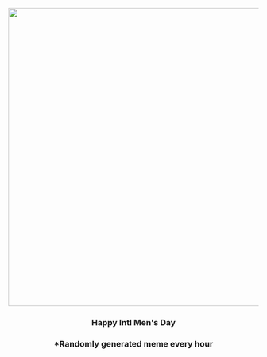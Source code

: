 <p align="center">
        <img src="https://i.redd.it/cbbien7kzz0a1.jpg" width="600" height="600">
        </p>
        <h3 align="center">Happy Intl Men's Day</h3>
        <h3 align="center">*Randomly generated meme every hour</h3>
    